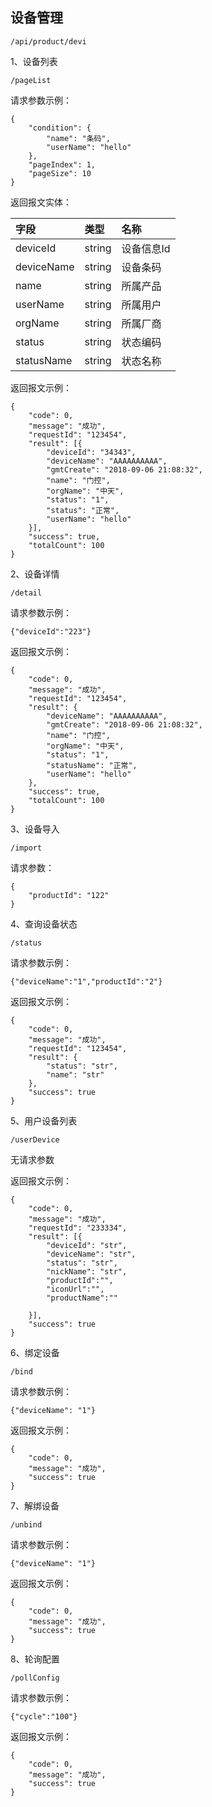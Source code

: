 ## 设备管理

```
/api/product/devi
```

1、设备列表

```
/pageList
```

请求参数示例：

```
{
    "condition": {
        "name": "条码",
        "userName": "hello"
    },
    "pageIndex": 1,
    "pageSize": 10
}
```

返回报文实体：

| 字段 | 类型 | 名称 |
| :--- | :--- | :--- |
| deviceId | string | 设备信息Id |
| deviceName | string | 设备条码 |
| name | string | 所属产品 |
| userName | string | 所属用户 |
| orgName | string | 所属厂商 |
| status | string | 状态编码 |
| statusName | string | 状态名称 |

返回报文示例：

```
{
    "code": 0,
    "message": "成功",
    "requestId": "123454",
    "result": [{
        "deviceId": "34343",
        "deviceName": "AAAAAAAAAA",
        "gmtCreate": "2018-09-06 21:08:32",
        "name": "门控",
        "orgName": "中天",
        "status": "1",
        "status": "正常",
        "userName": "hello"
    }],
    "success": true,
    "totalCount": 100
}
```

2、设备详情

```
/detail
```

请求参数示例：

```
{"deviceId":"223"}
```

返回报文示例：

```
{
    "code": 0,
    "message": "成功",
    "requestId": "123454",
    "result": {
        "deviceName": "AAAAAAAAAA",
        "gmtCreate": "2018-09-06 21:08:32",
        "name": "门控",
        "orgName": "中天",
        "status": "1",
        "statusName": "正常",
        "userName": "hello"
    },
    "success": true,
    "totalCount": 100
}
```

3、设备导入

```
/import
```

请求参数：

```
{
    "productId": "122"
}
```

4、查询设备状态

```
/status
```

请求参数示例：

```
{"deviceName":"1","productId":"2"}
```

返回报文示例：

```
{
    "code": 0,
    "message": "成功",
    "requestId": "123454",
    "result": {
        "status": "str",
        "name": "str"
    },
    "success": true
}
```

5、用户设备列表

```
/userDevice
```

无请求参数

返回报文示例：

```
{
    "code": 0,
    "message": "成功",
    "requestId": "233334",
    "result": [{
        "deviceId": "str",
        "deviceName": "str",
        "status": "str",
        "nickName": "str",
        "productId":"",
        "iconUrl":"",
        "productName":""
        
    }],
    "success": true
}
```

6、绑定设备

```
/bind
```

请求参数示例：

```
{"deviceName": "1"}
```

返回报文示例：

```
{
    "code": 0,
    "message": "成功",
    "success": true
}
```

7、解绑设备

```
/unbind
```

请求参数示例：

```
{"deviceName": "1"}
```

返回报文示例：

```
{
    "code": 0,
    "message": "成功",
    "success": true
}
```

8、轮询配置

```
/pollConfig
```

请求参数示例：

```
{"cycle":"100"}
```

返回报文示例：

```
{
    "code": 0,
    "message": "成功",
    "success": true
}
```



